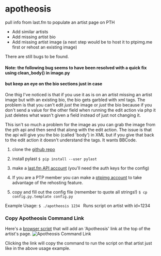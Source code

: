 # apotheosis
pull info from last.fm to populate an artist page on PTH

* Add similar artists
* Add missing artist bio
* Add missing artist image (a next step would be to host it to ptpimg.me first or rehost an existing image)

There are still bugs to be found.

#### Note: the following bug seems to have been resolved with a quick fix using clean_body() in image.py
#### but keep an eye on the bio sections just in case
One thig I've noticed is that if you use it as is on an artist missing an artist image but with an existing bio, the bio gets garbled with xml tags.
The problem is that you can't edit _just_ the image or _just_ the bio because if you don't send a value for the other field when running the edit action via php it just deletes what wasn't given a field instead of just not changing it.

This isn't so much a problem for the image as you can grab the image from the pth api and then send that along with the edit action.
The issue is that the api will give you the bio (called 'body') in XML but if you give that back to the edit action it doesn't understand the tags. It wants BBCode.

1. clone the [github repo](https://github.com/Suit-Of-Sables/apotheosis)

2. install pylast <code>$ pip install --user pylast</code>

3. make a [last.fm API account](https://www.last.fm/api) (you'll need the auth keys for the config)

4. If you are a PTP member you can make a [ptpimg account](https://ptpimg.me) to take advantage of the rehosting feature.

5. copy and fill out the config file (remember to quote all strings!) <code>$ cp config.py.template config.py</code>

Example Usage: <code>$ ./apotheosis 1234 </code>
Runs script on artist with id=1234

### Copy Apotheosis Command Link

Here's a [browser script](https://greasyfork.org/en/scripts/25992-pth-apotheosis-link-creator) that will add an 'Apotheosis' link at the top of the artist's page.
![Apotheosis Command Link](https://ptpimg.me/wann7v.png)

Clicking the link will copy the command to run the script on that artist just like in the above usage example.
